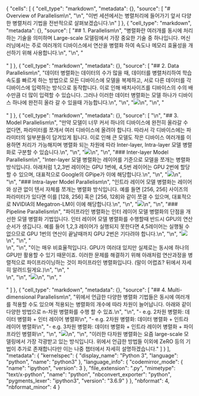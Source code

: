 {
 "cells": [
  {
   "cell_type": "markdown",
   "metadata": {},
   "source": [
    "# Overview of Parallelism\n",
    "\n",
    "이번 세션에서는 병렬처리에 들어가기 앞서 다양한 병렬처리 기법을 전반적으로 살펴보겠습니다.\n"
   ]
  },
  {
   "cell_type": "markdown",
   "metadata": {},
   "source": [
    "## 1. Parallelism\n",
    "병렬화란 여러개를 동시에 처리하는 기술을 의미하며 Large-scale 모델링에서 가장 중요한 기술 중 하나입니다. 머신러닝에서는 주로 여러개의 디바이스에서 연산을 병렬화 하여 속도나 메모리 효율성을 개선하기 위해 사용합니다.\n",
    "\n",
    "<br><br>"
   ]
  },
  {
   "cell_type": "markdown",
   "metadata": {},
   "source": [
    "## 2. Data Parallelism\n",
    "데이터 병렬화는 데이터의 수가 많을 때, 데이터를 병렬처리하여 학습속도를 빠르게 하는 방법으로 모든 디바이스에 모델을 복제하고, 서로 다른 데이터를 각 디바이스에 입력하는 방식으로 동작합니다. 이로 인해 배치사이즈를 디바이스의 수의 배수만큼 더 많이 입력할 수 있습니다. 그러나 이러한 데이터 병렬화는 모델 하나가 디바이스 하나에 완전히 올라 갈 수 있을때 가능합니다.\n",
    "\n",
    "![](../images/data_parallelism.png)\n",
    "\n",
    "<br><br>"
   ]
  },
  {
   "cell_type": "markdown",
   "metadata": {},
   "source": [
    "\n",
    "## 3. Model Parallelism\n",
    "만약 모델이 너무 커서 하나의 디바이스에 완전히 올라갈 수 없다면, 파라미터를 쪼개서 여러 디바이스에 올려야 합니다. 따라서 각 디바이스에는 파라미터의 일부분들이 담겨있게 됩니다. 이로 인해 큰 모델도 작은 디바이스 여러개를 이용하면 처리가 가능해지며 병렬화 되는 차원에 따라 Inter-layer, Intra-layer 모델 병렬화로 구분할 수 있습니다.\n",
    "\n",
    "![](../images/model_parallelism.png)\n",
    "\n",
    "### Inter-layer Model Parallelism\n",
    "Inter-layer 모델 병렬화는 레이어를 기준으로 모델을 쪼개는 병렬화 방식입니다. 아래처럼 1,2,3번 레이어는 GPU 1번에, 4,5번 레이어는 GPU 2번에 할당 할 수 있으며, 대표적으로 Google의 GPipe가 이에 해당합니다.\n",
    "\n",
    "![](../images/inter_layer.png)\n",
    "\n",
    "### Intra-layer Model Parallelism\n",
    "인트라 레이어 모델 병렬화는 레이어와 상관 없이 텐서 자체를 쪼개는 병렬화 방식입니다. 예를 들면 [256, 256] 사이즈의 파라미터가 있다면 이를 [128, 256] 혹은 [256, 128]와 같이 쪼갤 수 있으며, 대표적으로 NVIDIA의 Megatron-LM이 이에 해당합니다.\n",
    "\n",
    "![](../images/intra_layer.png)\n",
    "\n",
    "### Pipeline Parallelism\n",
    "파이프라인 병렬화는 인터 레이어 모델 병렬화의 단점을 개선한 모델 병렬화 기법입니다. 인터 레이어 모델 병렬화를 수행할때 반드시 GPU의 연산 순서가 생깁니다. 예를 들어 1,2,3 레이어가 실행되지 못한다면 4,5레이어는 실행될 수 없으므로 GPU 1번의 연산이 끝날때까지 GPU 2번은 기다려야 합니다.\n",
    "\n",
    "![](../images/pipeline_parallelism.png)\n",
    "\n",
    "<br>\n",
    "\n",
    "이는 매우 비효율적입니다. GPU가 여러대 있지만 실제로는 동시에 하나의 GPU만 활용할 수 있기 때문이죠. 이러한 문제를 해결하기 위해 아래처럼 연산과정을 병렬적으로 파이프라이닝하는 것이 파이프라인 병렬화입니다. (말이 어렵죠? 뒤에서 자세히 알려드릴게요.)\n",
    "\n",
    "<br>\n",
    "\n",
    "![](../images/pipeline_parallelism2.png)\n",
    "\n",
    "<br><br>"
   ]
  },
  {
   "cell_type": "markdown",
   "metadata": {},
   "source": [
    "## 4. Multi-dimensional Parallelism\n",
    "위에서 언급한 다양한 병렬화 기법들은 동시에 여러개를 적용할 수도 있으며 적용되는 병렬화의 개수에 따라 차원이 늘어납니다. 아래와 같이 다양한 방법으로 n-차원 병렬화를 수행 할 수 있죠.\n",
    "\n",
    "- e.g. 2차원 병렬화: 데이터 병렬화 + 인터 레이어 병렬화\n",
    "- e.g. 2차원 병렬화: 데이터 병렬화 + 인트라 레이어 병렬화\n",
    "- e.g. 3차원 병렬화: 데이터 병렬화 + 인트라 레이어 병렬화 + 파이프라인 병렬화\n",
    "\n",
    "![](../images/parallelism.png)\n",
    "\n",
    "이러한 다차원 병렬화는 요즘 large-scale 모델링에서 가장 각광받고 있는 방식입니다. 위에서 언급한 방법들 이외에 ZeRO 등의 기법이 추가로 존재합니다만 이는 나중 챕터에서 자세히 설명하겠습니다."
   ]
  }
 ],
 "metadata": {
  "kernelspec": {
   "display_name": "Python 3",
   "language": "python",
   "name": "python3"
  },
  "language_info": {
   "codemirror_mode": {
    "name": "ipython",
    "version": 3
   },
   "file_extension": ".py",
   "mimetype": "text/x-python",
   "name": "python",
   "nbconvert_exporter": "python",
   "pygments_lexer": "ipython3",
   "version": "3.6.9"
  }
 },
 "nbformat": 4,
 "nbformat_minor": 4
}
